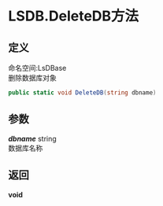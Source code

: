 # LSDB.DeleteDB方法
## 定义
命名空间:LsDBase    
删除数据库对象   
```C#
public static void DeleteDB(string dbname)
```
## 参数
***dbname***  string    
数据库名称   
## 返回
**void**    
